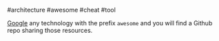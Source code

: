 #architecture #awesome #cheat #tool 

[Google](www.google.com) any technology with the prefix `awesome` and you will find a Github repo sharing those resources.